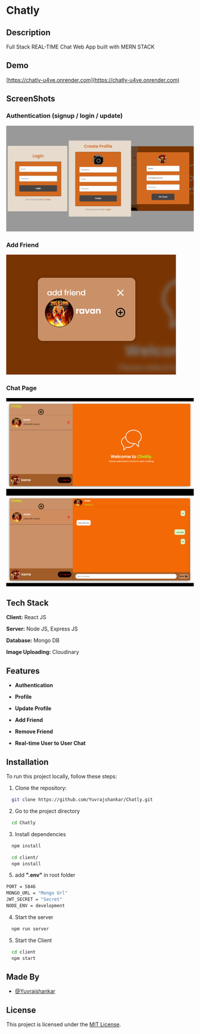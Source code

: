 # Chatly

## Description

Full Stack REAL-TIME Chat Web App built with MERN STACK

## Demo

[https://chatly-u4ve.onrender.com](https://chatly-u4ve.onrender.com)

## ScreenShots

### Authentication (signup / login / update)

![auth](screenshots/auth.jpg)

### Add Friend

![friend](screenshots/add.png)

### Chat Page

![Chat Page](screenshots/home.jpg)

## Tech Stack

**Client:** React JS

**Server:** Node JS, Express JS

**Database:** Mongo DB

**Image Uploading:** Cloudinary

## Features

- **Authentication**

- **Profile**

- **Update Profile**

- **Add Friend**

- **Remove Friend**

- **Real-time User to User Chat**

## Installation

To run this project locally, follow these steps:

1. Clone the repository:

```bash
  git clone https://github.com/Yuvrajshankar/Chatly.git
```

2. Go to the project directory

```bash
  cd Chatly
```

3. Install dependencies

```bash
  npm install
```

```bash
  cd client/
  npm install
```

5. add **".env"** in root folder

```bash
PORT = 5846
MONGO_URL = "Mongo Url"
JWT_SECRET = "Secret"
NODE_ENV = development
```

4. Start the server

```bash
  npm run server
```

5. Start the Client

```bash
  cd client
  npm start
```

## Made By

- [@Yuvrajshankar](https://github.com/Yuvrajshankar)

## License

This project is licensed under the [MIT License](LICENSE).

